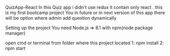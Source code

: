 QuizApp-React
In this Quiz app i didn't use redux it contain only react . this is my first bootcamp project You in future or in next version of this app there will be option where admin add question dynamically

Setting up the project
You need Node.js => 8.1 with npm(node package manager)

open cmd or terminal from folder where this project located 1: npm install 2: npm start
